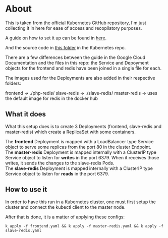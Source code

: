# About

This is taken from the official Kubernetes GitHub repository, I'm just collecting it in here for ease of access and recopilatory purposes.  

A guide on how to set it up can be found in [here](https://cloud.google.com/kubernetes-engine/docs/tutorials/guestbook).  

And the source code in [this folder](https://github.com/kubernetes/kubernetes/tree/release-1.10/examples/guestbook) in the Kubernetes repo.  

There are a few differences between the guide in the Google Cloud Documentation and the files in this repo: the Service and Depoyment objects for the frontend and redis have been joined in a single file for each.  

The images used for the Deployments are also added in their respective folders:

frontend -> ./php-redis/
slave-redis -> ./slave-redis/
master-redis -> uses the default image for redis in the docker hub

## What it does

What this setup does is to create 3 Deployments (frontend, slave-redis and master-redis) which create a ReplicaSet with some containers.  

The __frontend__ Deployment is mapped with a LoadBalancer type Service object to serve some replicas from the port 80 in the cluster Endpoint.  
The __master-redis__ Deployment is mapped internally with a ClusterIP type Service object to listen for __writes__ in the port 6379. When it receives those writes, it sends the changes to the slave-redis Pods.  
The __slave-redis__ Deployment is mapped internally with a ClusterIP type Service object to listen for __reads__ in the port 6379.  

## How to use it

In order to have this run in a Kubernetes cluster, one must first setup the cluster and connect the kubectl client to the master node.  

After that is done, it is a matter of applying these configs:  

`k apply -f frontend.yaml && k apply -f master-redis.yaml && k apply -f slave-redis.yaml`  
